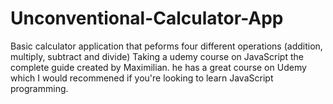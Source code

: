 # Unconventional-Calculator-App

Basic calculator application that peforms four different operations (addition, multiply, subtract and divide) 
Taking a udemy course on JavaScript the complete guide created by Maximilian.
he has a great course on Udemy which I would recommened if you're looking to learn JavaScript programming.
